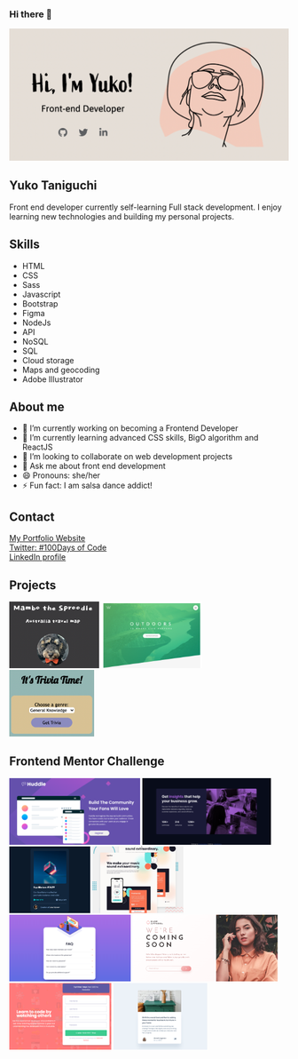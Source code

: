 ### Hi there 👋


[<img src="https://github.com/Yuko-code/Yuko-code/blob/main/portfolio.png" width="900">](https://ytwebxdesign.com/)

## Yuko Taniguchi
Front end developer currently self-learning Full stack development. I enjoy learning new technologies and building my personal projects.

## Skills
* HTML
* CSS
* Sass
* Javascript
* Bootstrap
* Figma
* NodeJs
* API
* NoSQL
* SQL
* Cloud storage
* Maps and geocoding
* Adobe Illustrator

## About me

- 🔭 I’m currently working on becoming a Frontend Developer
- 🌱 I’m currently learning advanced CSS skills, BigO algorithm and ReactJS
- 👯 I’m looking to collaborate on web development projects
- 💬 Ask me about front end development
- 😄 Pronouns: she/her
- ⚡ Fun fact: I am salsa dance addict!

## Contact
<a href="https://ytwebxdesign.com/" target="_blank">My Portfolio Website</a>
<br>
<a href="https://twitter.com/codieTamago" target="_blank">Twitter: #100Days of Code</a>
<br>
<a href="https://www.linkedin.com/in/yuko-t-b07269225/" target="_blank">LinkedIn profile</a>
<br>

## Projects
[<img src="https://github.com/Yuko-code/Yuko-code/blob/main/mambo.png" height="120">](https://desolate-thicket-30385.herokuapp.com/?fbclid=IwAR3H_HPAZF9_kblpugeHehwEnnFFEUYaXUmS8dBI8OxmXCKr8xKcG32eHd4)
[<img src="https://github.com/Yuko-code/Yuko-code/blob/main/natours.png" height="120">](https://yuko-code.github.io/natours/)
[<img src="https://github.com/Yuko-code/Yuko-code/blob/main/trivia.png" height="120">](https://yuko-code.github.io/itsTriviaTime.app/?fbclid=IwAR3H_HPAZF9_kblpugeHehwEnnFFEUYaXUmS8dBI8OxmXCKr8xKcG32eHd4)

## Frontend Mentor Challenge

[<img src="https://github.com/Yuko-code/Yuko-code/blob/main/huddle.png" height="120">]()
[<img src="https://github.com/Yuko-code/Yuko-code/blob/main/stats-preview.png" height="120">]()
[<img src="https://github.com/Yuko-code/Yuko-code/blob/main/nft-card.png" height="120">]()
[<img src="https://github.com/Yuko-code/Yuko-code/blob/main/equalizer.jpeg" height="120">]()
[<img src="https://github.com/Yuko-code/Yuko-code/blob/main/faq.png" height="120">]()
[<img src="https://github.com/Yuko-code/Yuko-code/blob/main/coming-soon.png" height="120">]()
[<img src="https://github.com/Yuko-code/Yuko-code/blob/main/signup.png" height="120">]()
[<img src="https://github.com/Yuko-code/Yuko-code/blob/main/preview.png" height="120">]()
[<img src="" height="120">]()






